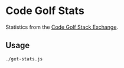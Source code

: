 # Code Golf Stats

Statistics from the [Code Golf Stack Exchange][codegolf].

## Usage

```shell
./get-stats.js
```

[codegolf]: https://codegolf.stackexchange.com
